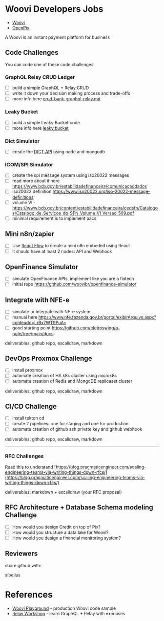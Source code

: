 # Woovi Developers Jobs

- [Woovi](https://woovi.com/)
- [OpenPix](https://openpix.com.br/)

A Woovi is an instant payment platform for business

## Code Challenges

You can code one of these code challenges

### GraphQL Relay CRUD Ledger

- [ ] build a simple GraphQL + Relay CRUD
- [ ] write it down your decision making process and trade-offs
- [ ] more info here [crud-bank-graphql-relay.md](https://github.com/woovibr/jobs/blob/main/challenges/crud-bank-graphql-relay.md)

### Leaky Bucket
- [ ] build a simple Leaky Bucket code
- [ ] more info here [leaky bucket](https://github.com/woovibr/jobs/blob/main/challenges/woovi-leaky-bucket-challenge.md)

### Dict Simulator
- [ ] create the [DICT API](https://developers.openpix.com.br/dict) using node and mongodb

### ICOM/SPI Simulator
- [ ] create the spi message system using iso20022 messages
- [ ] read more about it here https://www.bcb.gov.br/estabilidadefinanceira/comunicacaodados
- [ ] iso20022 definition https://www.iso20022.org/iso-20022-message-definitions
- [ ] volume VI - https://www.bcb.gov.br/content/estabilidadefinanceira/cedsfn/Catalogos/Catalogo_de_Servicos_do_SFN_Volume_VI_Versao_509.pdf
- [ ] minimal requirement is to implement pacs

## Mini n8n/zapier
- [ ] Use [React Flow](https://reactflow.dev/) to create a mini n8n embeded using React
- [ ] it should have at least 2 nodes: API and Webhook

## OpenFinance Simulator

- [ ] simulate OpenFinance APIs, implement like you are a fintech
- [ ] initial repo https://github.com/woovibr/openfinance-simulator

## Integrate with NFE-e
- [ ] simulate or integrate with NF-e system
- [ ] manual here https://www.nfe.fazenda.gov.br/portal/exibirArquivo.aspx?conteudo=LrBx7WT9PuA=
- [ ] good starting point https://github.com/eletroswing/a-note/tree/main/docs

deliverables: github repo, excalidraw, markdown

## DevOps Proxmox Challenge

- [ ] install proxmox
- [ ] automate creation of HA k8s cluster using microk8s
- [ ] automate creation of Redis and MongoDB replicaset cluster

deliverables: github repo, excalidraw, markdown

## CI/CD Challenge

- [ ] install tekton cd
- [ ] create 2 pipelines: one for staging and one for production
- [ ] automate creation of github ssh private key and github webhook

deliverables: github repo, excalidraw, markdown

-----

### RFC Challenges

Read this to understand [https://blog.pragmaticengineer.com/scaling-engineering-teams-via-writing-things-down-rfcs/](https://blog.pragmaticengineer.com/scaling-engineering-teams-via-writing-things-down-rfcs/)

deliverables: markdown + excalidraw (your RFC proposal)

## RFC Architecture + Database Schema modeling Challenge

- [ ] How would you design Credit on top of Pix?
- [ ] How would you structure a data lake for Woovi?
- [ ] How would you design a financial monitoring system?

## Reviewers

share github with: 

sibelius
  
# References

- [Woovi Playground](https://github.com/woovibr/woovi-playground) - production Woovi code sample
- [Relay Workshop](https://github.com/sibelius/relay-workshop) - learn GraphQL + Relay with exercises
